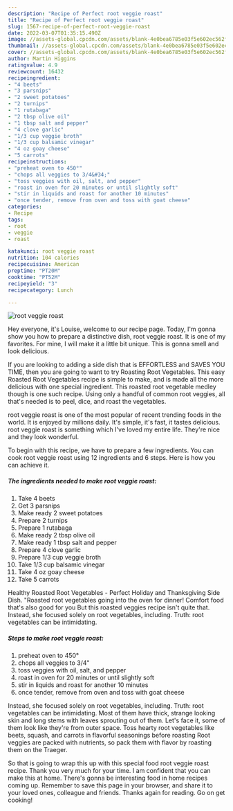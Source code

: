 ```yaml
---
description: "Recipe of Perfect root veggie roast"
title: "Recipe of Perfect root veggie roast"
slug: 1567-recipe-of-perfect-root-veggie-roast
date: 2022-03-07T01:35:15.490Z
image: //assets-global.cpcdn.com/assets/blank-4e0bea6785e03f5e602ec562f230caae08da540cada707380b4fe1bbebba43da.png
thumbnail: //assets-global.cpcdn.com/assets/blank-4e0bea6785e03f5e602ec562f230caae08da540cada707380b4fe1bbebba43da.png
cover: //assets-global.cpcdn.com/assets/blank-4e0bea6785e03f5e602ec562f230caae08da540cada707380b4fe1bbebba43da.png
author: Martin Higgins
ratingvalue: 4.9
reviewcount: 16432
recipeingredient:
- "4 beets"
- "3 parsnips"
- "2 sweet potatoes"
- "2 turnips"
- "1 rutabaga"
- "2 tbsp olive oil"
- "1 tbsp salt and pepper"
- "4 clove garlic"
- "1/3 cup veggie broth"
- "1/3 cup balsamic vinegar"
- "4 oz goay cheese"
- "5 carrots"
recipeinstructions:
- "preheat oven to 450°"
- "chops all veggies to 3/4&#34;"
- "toss veggies with oil, salt, and pepper"
- "roast in oven for 20 minutes or until slightly soft"
- "stir in liquids and roast for another 10 minutes"
- "once tender, remove from oven and toss with goat cheese"
categories:
- Recipe
tags:
- root
- veggie
- roast

katakunci: root veggie roast 
nutrition: 104 calories
recipecuisine: American
preptime: "PT20M"
cooktime: "PT52M"
recipeyield: "3"
recipecategory: Lunch

---
```



![root veggie roast](//assets-global.cpcdn.com/assets/blank-4e0bea6785e03f5e602ec562f230caae08da540cada707380b4fe1bbebba43da.png)

Hey everyone, it's Louise, welcome to our recipe page. Today, I'm gonna show you how to prepare a distinctive dish, root veggie roast. It is one of my favorites. For mine, I will make it a little bit unique. This is gonna smell and look delicious.

If you are looking to adding a side dish that is EFFORTLESS and SAVES YOU TIME, then you are going to want to try Roasting Root Vegetables. This easy Roasted Root Vegetables recipe is simple to make, and is made all the more delicious with one special ingredient. This roasted root vegetable medley though is one such recipe. Using only a handful of common root veggies, all that&#39;s needed is to peel, dice, and roast the vegetables.

root veggie roast is one of the most popular of recent trending foods in the world. It is enjoyed by millions daily. It's simple, it's fast, it tastes delicious. root veggie roast is something which I've loved my entire life. They're nice and they look wonderful.


To begin with this recipe, we have to prepare a few ingredients. You can cook root veggie roast using 12 ingredients and 6 steps. Here is how you can achieve it.

<!--inarticleads1-->

##### The ingredients needed to make root veggie roast:

1. Take 4 beets
1. Get 3 parsnips
1. Make ready 2 sweet potatoes
1. Prepare 2 turnips
1. Prepare 1 rutabaga
1. Make ready 2 tbsp olive oil
1. Make ready 1 tbsp salt and pepper
1. Prepare 4 clove garlic
1. Prepare 1/3 cup veggie broth
1. Take 1/3 cup balsamic vinegar
1. Take 4 oz goay cheese
1. Take 5 carrots


Healthy Roasted Root Vegetables - Perfect Holiday and Thanksgiving Side Dish. &#34;Roasted root vegetables going into the oven for dinner! Comfort food that&#39;s also good for you But this roasted veggies recipe isn&#39;t quite that. Instead, she focused solely on root vegetables, including. Truth: root vegetables can be intimidating. 

<!--inarticleads2-->

##### Steps to make root veggie roast:

1. preheat oven to 450°
1. chops all veggies to 3/4&#34;
1. toss veggies with oil, salt, and pepper
1. roast in oven for 20 minutes or until slightly soft
1. stir in liquids and roast for another 10 minutes
1. once tender, remove from oven and toss with goat cheese


Instead, she focused solely on root vegetables, including. Truth: root vegetables can be intimidating. Most of them have thick, strange looking skin and long stems with leaves sprouting out of them. Let&#39;s face it, some of them look like they&#39;re from outer space. Toss hearty root vegetables like beets, squash, and carrots in flavorful seasonings before roasting Root veggies are packed with nutrients, so pack them with flavor by roasting them on the Traeger. 

So that is going to wrap this up with this special food root veggie roast recipe. Thank you very much for your time. I am confident that you can make this at home. There's gonna be interesting food in home recipes coming up. Remember to save this page in your browser, and share it to your loved ones, colleague and friends. Thanks again for reading. Go on get cooking!
